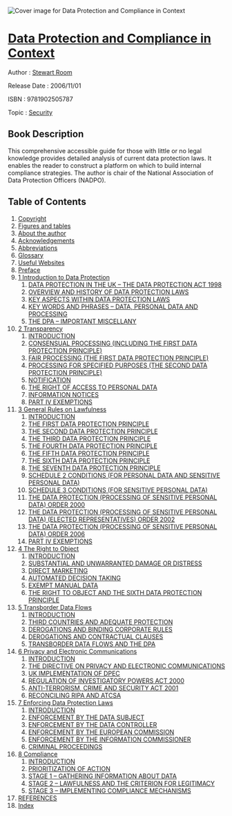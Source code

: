 ![Cover image for Data Protection and Compliance in Context](https://imgdetail.ebookreading.net/cover/cover/security/EB9781902505787.jpg)

[Data Protection and Compliance in Context](https://ebookreading.net/view/book/Data+Protection+and+Compliance+in+Context-EB9781902505787_1.html "Data Protection and Compliance in Context")
====================================================================================================================

Author : [Stewart Room](https://ebookreading.net/search/author/Stewart+Room)

Release Date : 2006/11/01

ISBN : 9781902505787

Topic : [Security](https://ebookreading.net/search/category/security)

Book Description
-----------------

This comprehensive accessible guide for those with little or no legal knowledge provides detailed analysis of current data protection laws. It enables the reader to construct a platform on which to build internal compliance strategies. The author is chair of the National Association of Data Protection Officers (NADPO).
              
Table of Contents
-----------------

1. [Copyright](https://ebookreading.net/view/book/Data+Protection+and+Compliance+in+Context-EB9781902505787_1.html)
1. [Figures and tables](https://ebookreading.net/view/book/Data+Protection+and+Compliance+in+Context-EB9781902505787_2.html)
1. [About the author](https://ebookreading.net/view/book/Data+Protection+and+Compliance+in+Context-EB9781902505787_3.html)
1. [Acknowledgements](https://ebookreading.net/view/book/Data+Protection+and+Compliance+in+Context-EB9781902505787_4.html)
1. [Abbreviations](https://ebookreading.net/view/book/Data+Protection+and+Compliance+in+Context-EB9781902505787_5.html)
1. [Glossary](https://ebookreading.net/view/book/Data+Protection+and+Compliance+in+Context-EB9781902505787_6.html)
1. [Useful Websites](https://ebookreading.net/view/book/Data+Protection+and+Compliance+in+Context-EB9781902505787_7.html)
1. [Preface](https://ebookreading.net/view/book/Data+Protection+and+Compliance+in+Context-EB9781902505787_8.html)
1. [1 Introduction to Data Protection](https://ebookreading.net/view/book/Data+Protection+and+Compliance+in+Context-EB9781902505787_9.html)
    1. [DATA PROTECTION IN THE UK – THE DATA PROTECTION ACT 1998](https://ebookreading.net/view/book/Data+Protection+and+Compliance+in+Context-EB9781902505787_10.html)
    1. [OVERVIEW AND HISTORY OF DATA PROTECTION LAWS](https://ebookreading.net/view/book/Data+Protection+and+Compliance+in+Context-EB9781902505787_11.html)
    1. [KEY ASPECTS WITHIN DATA PROTECTION LAWS](https://ebookreading.net/view/book/Data+Protection+and+Compliance+in+Context-EB9781902505787_12.html)
    1. [KEY WORDS AND PHRASES – DATA, PERSONAL DATA AND PROCESSING](https://ebookreading.net/view/book/Data+Protection+and+Compliance+in+Context-EB9781902505787_13.html)
    1. [THE DPA – IMPORTANT MISCELLANY](https://ebookreading.net/view/book/Data+Protection+and+Compliance+in+Context-EB9781902505787_14.html)
1. [2 Transparency](https://ebookreading.net/view/book/Data+Protection+and+Compliance+in+Context-EB9781902505787_15.html)
    1. [INTRODUCTION](https://ebookreading.net/view/book/Data+Protection+and+Compliance+in+Context-EB9781902505787_16.html)
    1. [CONSENSUAL PROCESSING (INCLUDING THE FIRST DATA PROTECTION PRINCIPLE)](https://ebookreading.net/view/book/Data+Protection+and+Compliance+in+Context-EB9781902505787_17.html)
    1. [FAIR PROCESSING (THE FIRST DATA PROTECTION PRINCIPLE)](https://ebookreading.net/view/book/Data+Protection+and+Compliance+in+Context-EB9781902505787_18.html)
    1. [PROCESSING FOR SPECIFIED PURPOSES (THE SECOND DATA PROTECTION PRINCIPLE)](https://ebookreading.net/view/book/Data+Protection+and+Compliance+in+Context-EB9781902505787_19.html)
    1. [NOTIFICATION](https://ebookreading.net/view/book/Data+Protection+and+Compliance+in+Context-EB9781902505787_20.html)
    1. [THE RIGHT OF ACCESS TO PERSONAL DATA](https://ebookreading.net/view/book/Data+Protection+and+Compliance+in+Context-EB9781902505787_21.html)
    1. [INFORMATION NOTICES](https://ebookreading.net/view/book/Data+Protection+and+Compliance+in+Context-EB9781902505787_22.html)
    1. [PART IV EXEMPTIONS](https://ebookreading.net/view/book/Data+Protection+and+Compliance+in+Context-EB9781902505787_23.html)
1. [3 General Rules on Lawfulness](https://ebookreading.net/view/book/Data+Protection+and+Compliance+in+Context-EB9781902505787_24.html)
    1. [INTRODUCTION](https://ebookreading.net/view/book/Data+Protection+and+Compliance+in+Context-EB9781902505787_25.html)
    1. [THE FIRST DATA PROTECTION PRINCIPLE](https://ebookreading.net/view/book/Data+Protection+and+Compliance+in+Context-EB9781902505787_26.html)
    1. [THE SECOND DATA PROTECTION PRINCIPLE](https://ebookreading.net/view/book/Data+Protection+and+Compliance+in+Context-EB9781902505787_27.html)
    1. [THE THIRD DATA PROTECTION PRINCIPLE](https://ebookreading.net/view/book/Data+Protection+and+Compliance+in+Context-EB9781902505787_28.html)
    1. [THE FOURTH DATA PROTECTION PRINCIPLE](https://ebookreading.net/view/book/Data+Protection+and+Compliance+in+Context-EB9781902505787_29.html)
    1. [THE FIFTH DATA PROTECTION PRINCIPLE](https://ebookreading.net/view/book/Data+Protection+and+Compliance+in+Context-EB9781902505787_30.html)
    1. [THE SIXTH DATA PROTECTION PRINCIPLE](https://ebookreading.net/view/book/Data+Protection+and+Compliance+in+Context-EB9781902505787_31.html)
    1. [THE SEVENTH DATA PROTECTION PRINCIPLE](https://ebookreading.net/view/book/Data+Protection+and+Compliance+in+Context-EB9781902505787_32.html)
    1. [SCHEDULE 2 CONDITIONS (FOR PERSONAL DATA AND SENSITIVE PERSONAL DATA)](https://ebookreading.net/view/book/Data+Protection+and+Compliance+in+Context-EB9781902505787_33.html)
    1. [SCHEDULE 3 CONDITIONS (FOR SENSITIVE PERSONAL DATA)](https://ebookreading.net/view/book/Data+Protection+and+Compliance+in+Context-EB9781902505787_34.html)
    1. [THE DATA PROTECTION (PROCESSING OF SENSITIVE PERSONAL DATA) ORDER 2000](https://ebookreading.net/view/book/Data+Protection+and+Compliance+in+Context-EB9781902505787_35.html)
    1. [THE DATA PROTECTION (PROCESSING OF SENSITIVE PERSONAL DATA) (ELECTED REPRESENTATIVES) ORDER 2002](https://ebookreading.net/view/book/Data+Protection+and+Compliance+in+Context-EB9781902505787_36.html)
    1. [THE DATA PROTECTION (PROCESSING OF SENSITIVE PERSONAL DATA) ORDER 2006](https://ebookreading.net/view/book/Data+Protection+and+Compliance+in+Context-EB9781902505787_37.html)
    1. [PART IV EXEMPTIONS](https://ebookreading.net/view/book/Data+Protection+and+Compliance+in+Context-EB9781902505787_38.html)
1. [4 The Right to Object](https://ebookreading.net/view/book/Data+Protection+and+Compliance+in+Context-EB9781902505787_39.html)
    1. [INTRODUCTION](https://ebookreading.net/view/book/Data+Protection+and+Compliance+in+Context-EB9781902505787_40.html)
    1. [SUBSTANTIAL AND UNWARRANTED DAMAGE OR DISTRESS](https://ebookreading.net/view/book/Data+Protection+and+Compliance+in+Context-EB9781902505787_41.html)
    1. [DIRECT MARKETING](https://ebookreading.net/view/book/Data+Protection+and+Compliance+in+Context-EB9781902505787_42.html)
    1. [AUTOMATED DECISION TAKING](https://ebookreading.net/view/book/Data+Protection+and+Compliance+in+Context-EB9781902505787_43.html)
    1. [EXEMPT MANUAL DATA](https://ebookreading.net/view/book/Data+Protection+and+Compliance+in+Context-EB9781902505787_44.html)
    1. [THE RIGHT TO OBJECT AND THE SIXTH DATA PROTECTION PRINCIPLE](https://ebookreading.net/view/book/Data+Protection+and+Compliance+in+Context-EB9781902505787_45.html)
1. [5 Transborder Data Flows](https://ebookreading.net/view/book/Data+Protection+and+Compliance+in+Context-EB9781902505787_46.html)
    1. [INTRODUCTION](https://ebookreading.net/view/book/Data+Protection+and+Compliance+in+Context-EB9781902505787_47.html)
    1. [THIRD COUNTRIES AND ADEQUATE PROTECTION](https://ebookreading.net/view/book/Data+Protection+and+Compliance+in+Context-EB9781902505787_48.html)
    1. [DEROGATIONS AND BINDING CORPORATE RULES](https://ebookreading.net/view/book/Data+Protection+and+Compliance+in+Context-EB9781902505787_49.html)
    1. [DEROGATIONS AND CONTRACTUAL CLAUSES](https://ebookreading.net/view/book/Data+Protection+and+Compliance+in+Context-EB9781902505787_50.html)
    1. [TRANSBORDER DATA FLOWS AND THE DPA](https://ebookreading.net/view/book/Data+Protection+and+Compliance+in+Context-EB9781902505787_51.html)
1. [6 Privacy and Electronic Communications](https://ebookreading.net/view/book/Data+Protection+and+Compliance+in+Context-EB9781902505787_52.html)
    1. [INTRODUCTION](https://ebookreading.net/view/book/Data+Protection+and+Compliance+in+Context-EB9781902505787_53.html)
    1. [THE DIRECTIVE ON PRIVACY AND ELECTRONIC COMMUNICATIONS](https://ebookreading.net/view/book/Data+Protection+and+Compliance+in+Context-EB9781902505787_54.html)
    1. [UK IMPLEMENTATION OF DPEC](https://ebookreading.net/view/book/Data+Protection+and+Compliance+in+Context-EB9781902505787_55.html)
    1. [REGULATION OF INVESTIGATORY POWERS ACT 2000](https://ebookreading.net/view/book/Data+Protection+and+Compliance+in+Context-EB9781902505787_56.html)
    1. [ANTI-TERRORISM, CRIME AND SECURITY ACT 2001](https://ebookreading.net/view/book/Data+Protection+and+Compliance+in+Context-EB9781902505787_57.html)
    1. [RECONCILING RIPA AND ATCSA](https://ebookreading.net/view/book/Data+Protection+and+Compliance+in+Context-EB9781902505787_58.html)
1. [7 Enforcing Data Protection Laws](https://ebookreading.net/view/book/Data+Protection+and+Compliance+in+Context-EB9781902505787_59.html)
    1. [INTRODUCTION](https://ebookreading.net/view/book/Data+Protection+and+Compliance+in+Context-EB9781902505787_60.html)
    1. [ENFORCEMENT BY THE DATA SUBJECT](https://ebookreading.net/view/book/Data+Protection+and+Compliance+in+Context-EB9781902505787_61.html)
    1. [ENFORCEMENT BY THE DATA CONTROLLER](https://ebookreading.net/view/book/Data+Protection+and+Compliance+in+Context-EB9781902505787_62.html)
    1. [ENFORCEMENT BY THE EUROPEAN COMMISSION](https://ebookreading.net/view/book/Data+Protection+and+Compliance+in+Context-EB9781902505787_63.html)
    1. [ENFORCEMENT BY THE INFORMATION COMMISSIONER](https://ebookreading.net/view/book/Data+Protection+and+Compliance+in+Context-EB9781902505787_64.html)
    1. [CRIMINAL PROCEEDINGS](https://ebookreading.net/view/book/Data+Protection+and+Compliance+in+Context-EB9781902505787_65.html)
1. [8 Compliance](https://ebookreading.net/view/book/Data+Protection+and+Compliance+in+Context-EB9781902505787_66.html)
    1. [INTRODUCTION](https://ebookreading.net/view/book/Data+Protection+and+Compliance+in+Context-EB9781902505787_67.html)
    1. [PRIORITIZATION OF ACTION](https://ebookreading.net/view/book/Data+Protection+and+Compliance+in+Context-EB9781902505787_68.html)
    1. [STAGE 1 – GATHERING INFORMATION ABOUT DATA](https://ebookreading.net/view/book/Data+Protection+and+Compliance+in+Context-EB9781902505787_69.html)
    1. [STAGE 2 – LAWFULNESS AND THE CRITERION FOR LEGITIMACY](https://ebookreading.net/view/book/Data+Protection+and+Compliance+in+Context-EB9781902505787_70.html)
    1. [STAGE 3 – IMPLEMENTING COMPLIANCE MECHANISMS](https://ebookreading.net/view/book/Data+Protection+and+Compliance+in+Context-EB9781902505787_71.html)
1. [REFERENCES](https://ebookreading.net/view/book/Data+Protection+and+Compliance+in+Context-EB9781902505787_72.html)
1. [Index](https://ebookreading.net/view/book/Data+Protection+and+Compliance+in+Context-EB9781902505787_74.html)

